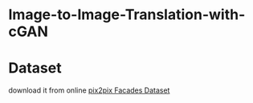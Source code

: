 # Image-to-Image-Translation-with-cGAN

# Dataset 
download it from online
[pix2pix Facades Dataset](https://www.kaggle.com/datasets/sabahesaraki/pix2pix-facades-dataset)